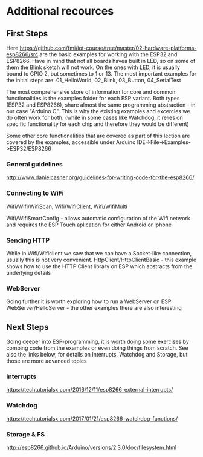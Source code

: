 # Additional recources

## First Steps
Here https://github.com/fmi/iot-course/tree/master/02-hardware-platforms-esp8266/src are the basic examples for working with the ESP32 and ESP8266.
Have in mind that not all boards havea built in LED, so on some of them the Blink sketch will not work. On the ones with LED, it is usually bound to GPIO 2, but sometimes to 1 or 13.
The most important examples for the initial steps are:
01_HelloWorld, 02_Blink, 03_Button, 04_SerialTest

The most comprehensive store of information for core and common functionalities is the examples folder for each ESP variant. Both types (ESP32 and ESP8266), share almost the same programming abstraction - in our case "Arduino C".
This is why the existing examples and excercies we do often work for both. (while in some cases like Watchdog, it relies on specific functionality for each chip and therefore they would be different)

Some other core functionalities that are covered as part of this lection are covered by the examples, accessible under Arduino IDE->File->Examples->ESP32/ESP8266

### General guidelines
http://www.danielcasner.org/guidelines-for-writing-code-for-the-esp8266/

### Connecting to WiFi
Wifi/Wifi/WifiScan, Wifi/WifiClient, Wifi/WifiMulti

Wifi/WifiSmartConfig - allows automatic configuration of the Wifi network and requires the ESP Touch aplication for either Android or Iphone

### Sending HTTP
While in Wifi/Wificlient we saw that we can have a Socket-like connection, usually this is not very convenient. 
HttpClient/HttpClientBasic - this example shows how to use the HTTP Client library on ESP which abstracts from the underlying details

### WebServer
Going further it is worth exploring how to run a WebServer on ESP
WebServer/HelloServer - the other examples there are also interesting

## Next Steps
Going deeper into ESP-programming, it is worth doing some exercises by combing code from the examples or even doing things from scratch.
See also the links below, for details on Interrupts, Watchdog and Storage, but those are more advanced topics

### Interrupts
https://techtutorialsx.com/2016/12/11/esp8266-external-interrupts/

### Watchdog
https://techtutorialsx.com/2017/01/21/esp8266-watchdog-functions/

### Storage & FS
http://esp8266.github.io/Arduino/versions/2.3.0/doc/filesystem.html

